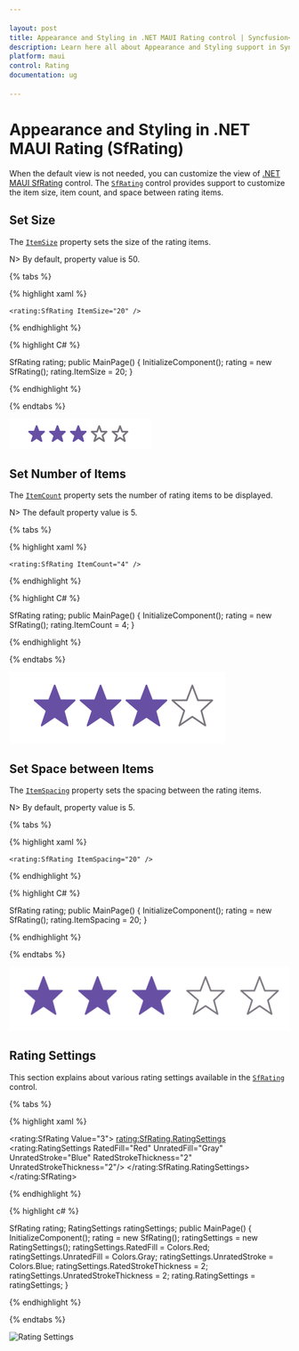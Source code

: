 ```yaml
---

layout: post
title: Appearance and Styling in .NET MAUI Rating control | Syncfusion<sup>®</sup>
description: Learn here all about Appearance and Styling support in Syncfusion<sup>®</sup> .NET MAUI Rating (SfRating) control and more.
platform: maui
control: Rating
documentation: ug

---
```


# Appearance and Styling in .NET MAUI Rating (SfRating)

When the default view is not needed, you can customize the view of [.NET MAUI SfRating](https://help.syncfusion.com/cr/maui/Syncfusion.Maui.Inputs.SfRating.html) control. The [`SfRating`](https://help.syncfusion.com/cr/maui/Syncfusion.Maui.Inputs.SfRating.html) control provides support to customize the item size, item count, and space between rating items.

## Set Size

The [`ItemSize`](https://help.syncfusion.com/cr/maui/Syncfusion.Maui.Inputs.SfRating.html#Syncfusion_Maui_Inputs_SfRating_ItemSize) property sets the size of the rating items. 

N> By default, property value is 50.

{% tabs %}

{% highlight xaml %}

	<rating:SfRating ItemSize="20" />
	
{% endhighlight %}

{% highlight C# %}

SfRating rating;
public MainPage()
{
    InitializeComponent();
    rating = new SfRating();
    rating.ItemSize = 20;
}

{% endhighlight %}

{% endtabs %}

![SfRating Item Size customization](images/item-size.png)

## Set Number of Items

The [`ItemCount`](https://help.syncfusion.com/cr/maui/Syncfusion.Maui.Inputs.SfRating.html#Syncfusion_Maui_Inputs_SfRating_ItemCount) property sets the number of rating items to be displayed. 

N> The default property value is 5.

{% tabs %}

{% highlight xaml %}

	<rating:SfRating ItemCount="4" />
	
{% endhighlight %}

{% highlight C# %}

SfRating rating;
public MainPage()
{
    InitializeComponent();
    rating = new SfRating();
    rating.ItemCount = 4;
}

{% endhighlight %}

{% endtabs %}

![Set number of rating items](images/item-count.png)
 
## Set Space between Items

The [`ItemSpacing`](https://help.syncfusion.com/cr/maui/Syncfusion.Maui.Inputs.SfRating.html#Syncfusion_Maui_Inputs_SfRating_ItemSpacing) property sets the spacing between the rating items. 

N> By default, property value is 5.

{% tabs %}

{% highlight xaml %}

	<rating:SfRating ItemSpacing="20" />
	
{% endhighlight %}

{% highlight C# %}

SfRating rating;
public MainPage()
{
    InitializeComponent();
    rating = new SfRating();
    rating.ItemSpacing = 20;
}

{% endhighlight %}

{% endtabs %}

![Space between rating items](images/item-spacing.png) 

## Rating Settings

This section explains about various rating settings available in the [`SfRating`](https://help.syncfusion.com/cr/maui/Syncfusion.Maui.Inputs.SfRating.html) control.

{% tabs %}

{% highlight xaml %}

<rating:SfRating  Value="3">
<rating:SfRating.RatingSettings>
    <rating:RatingSettings RatedFill="Red" UnratedFill="Gray" 
                           UnratedStroke="Blue" RatedStrokeThickness="2" UnratedStrokeThickness="2"/>
    </rating:SfRating.RatingSettings>
</rating:SfRating>

{% endhighlight %}

{% highlight c# %}

SfRating rating;
RatingSettings ratingSettings;
public MainPage()
{
    InitializeComponent();
    rating = new SfRating();
    ratingSettings = new RatingSettings();
    ratingSettings.RatedFill = Colors.Red;
    ratingSettings.UnratedFill = Colors.Gray;
    ratingSettings.UnratedStroke = Colors.Blue;
    ratingSettings.RatedStrokeThickness = 2;
    ratingSettings.UnratedStrokeThickness = 2;
    rating.RatingSettings = ratingSettings;
}

{% endhighlight %}

{% endtabs %}

![Rating Settings](images/rating-settings.png) 
